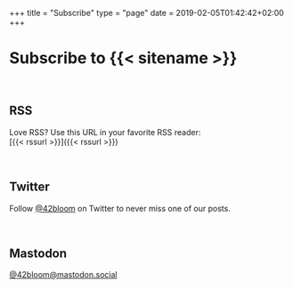 +++
title = "Subscribe"
type = "page"
date = 2019-02-05T01:42:42+02:00
+++

# Subscribe to {{< sitename >}}

<br />

## RSS

Love RSS? Use this URL in your favorite RSS reader: <br />
[{{< rssurl >}}]({{< rssurl >}})

<br />

## Twitter

Follow
<a href="https://twitter.com/@42bloom" target="_blank" rel="noopener">@42bloom</a> on Twitter to never miss one of our posts.

<br />

## Mastodon

<a href="https://mastodon.social/@42bloom" target="_blank" rel="noopener">@42bloom@mastodon.social</a>
